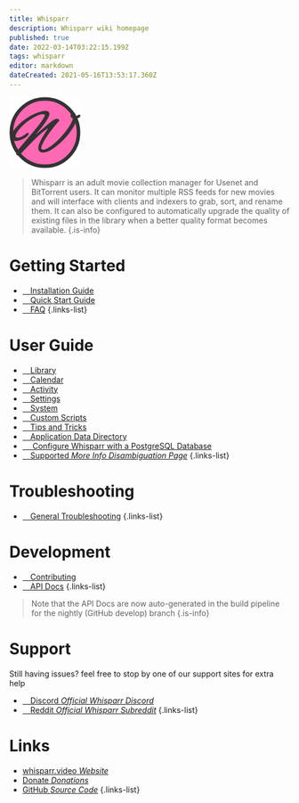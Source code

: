 ```yaml
---
title: Whisparr
description: Whisparr wiki homepage
published: true
date: 2022-03-14T03:22:15.199Z
tags: whisparr
editor: markdown
dateCreated: 2021-05-16T13:53:17.360Z
---
```


![128.png](/assets/whisparr/logos/128.png)

> Whisparr is an adult movie collection manager for Usenet and BitTorrent users. It can monitor multiple RSS feeds for new movies and will interface with clients and indexers to grab, sort, and rename them. It can also be configured to automatically upgrade the quality of existing files in the library when a better quality format becomes available.
{.is-info}

# Getting Started

- [<i class="fas fa-plus-square"></i>&emsp;Installation Guide](/whisparr/installation)
- [<i class="fas fa-book-open"></i>&emsp;Quick Start Guide](/whisparr/quick-start-guide)
- [<i class="far fa-question-circle"></i>&emsp;FAQ](/whisparr/faq)
{.links-list}

# User Guide

- [<i class="fas fa-play"></i>&emsp;Library](/whisparr/library)
- [<i class="fas fa-calendar-alt"></i>&emsp;Calendar](/whisparr/calendar)
- [<i class="fas fa-clock"></i>&emsp;Activity](/whisparr/activity)
- [<i class="fas fa-cogs"></i>&emsp;Settings](/whisparr/settings)
- [<i class="fas fa-laptop"></i>&emsp;System](/whisparr/system)
- [<i class="fas fa-scroll"></i>&emsp;Custom Scripts](/whisparr/custom-scripts)
- [<i class="fas fa-gifts"></i>&emsp;Tips and Tricks](/whisparr/tips-and-tricks)
- [<i class="fas fa-database"></i>&emsp;Application Data Directory](/whisparr/appdata-directory)
- [<i class="fas fa-server"></i>&emsp; Configure Whisparr with a PostgreSQL Database](/whisparr/postgres-setup)
- [<i class="fas fa-cogs"></i>&emsp;Supported *More Info Disambiguation Page*](/whisparr/supported)
{.links-list}

# Troubleshooting

- [<i class="far fa-life-ring"></i>&emsp;General Troubleshooting](/whisparr/troubleshooting)
{.links-list}

# Development

- [<i class="fas fa-laptop-code"></i>&emsp;Contributing](/whisparr/contributing)
- [<i class="fas fa-book"></i>&emsp;API Docs](https://whisparr.video/docs/api/#/)
{.links-list}

> Note that the API Docs are now auto-generated in the build pipeline for the nightly (GitHub develop) branch {.is-info}

# Support

Still having issues? feel free to stop by one of our support sites for extra help

- [<i class="fab fa-discord"></i>&emsp;Discord *Official Whisparr Discord*](https://whisparr.video/discord)
- [<i class="fab fa-reddit"></i>&emsp;Reddit *Official Whisparr Subreddit*](https://reddit.com/r/whisparr)
{.links-list}

# Links

- [whisparr.video *Website*](https://whisparr.video)
- [Donate *Donations*](https://whisparr.video/donate)
- [GitHub *Source Code*](https://github.com/whisparr/whisparr)
{.links-list}
